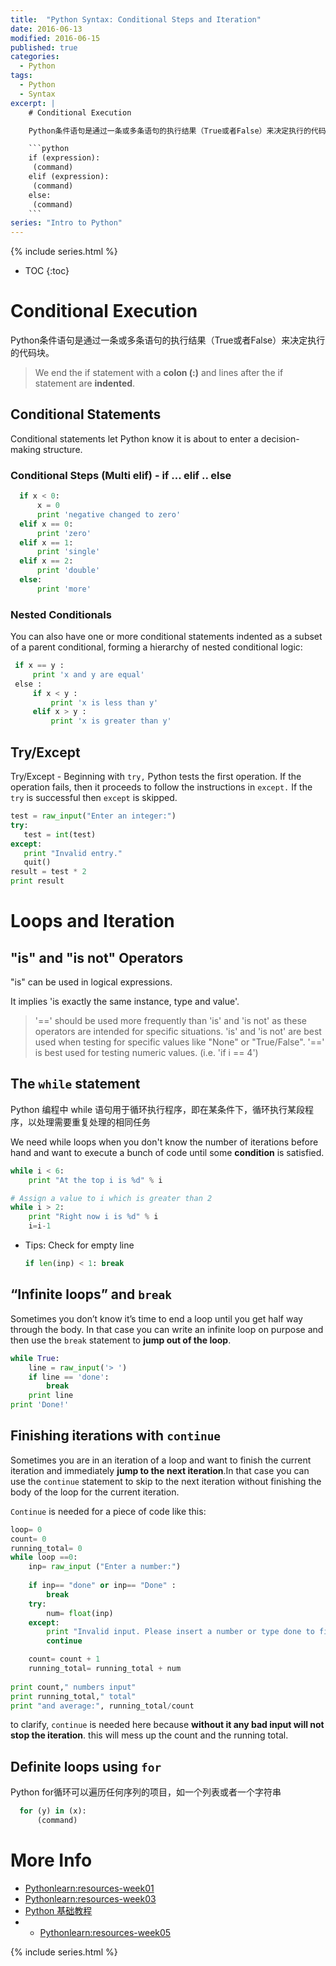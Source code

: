 ```yaml
---
title:  "Python Syntax: Conditional Steps and Iteration"
date: 2016-06-13
modified: 2016-06-15
published: true
categories: 
  - Python
tags:
  - Python
  - Syntax
excerpt: |
    # Conditional Execution

    Python条件语句是通过一条或多条语句的执行结果（True或者False）来决定执行的代码块。

    ```python
    if (expression):
     (command)
    elif (expression):
     (command)
    else:
     (command)
    ```
series: "Intro to Python"	
---
```


 {% include series.html %}

* TOC
{:toc}

# Conditional Execution

Python条件语句是通过一条或多条语句的执行结果（True或者False）来决定执行的代码块。

> We end the if statement with a **colon (:)** and lines after the if statement are **indented**.

## Conditional Statements

Conditional statements let Python know it is about to enter a decision-making structure.

### Conditional Steps (Multi elif) - if ... elif .. else

```python
  if x < 0:
      x = 0
      print 'negative changed to zero'
  elif x == 0:
      print 'zero'
  elif x == 1:
      print 'single'
  elif x == 2:
      print 'double'
  else:
      print 'more'
```

###  Nested Conditionals

You can also have one or more conditional statements indented as a subset of a parent conditional, forming a hierarchy of nested conditional logic:

```python
 if x == y :
     print 'x and y are equal'
 else :
     if x < y :
         print 'x is less than y'
     elif x > y :
         print 'x is greater than y'
```

##  Try/Except

Try/Except - Beginning with `try,` Python tests the first operation. If the operation fails, then it proceeds to follow the instructions in `except.` If the `try` is successful then `except` is skipped.

```python
test = raw_input("Enter an integer:")  
try:  
   test = int(test)  
except:  
   print "Invalid entry."
   quit()  
result = test * 2  
print result  
```

# Loops and Iteration

## "is" and "is not" Operators

"is" can be used in logical expressions.

It implies 'is exactly the same instance, type and value'.

>  '==' should be used more frequently than 'is' and 'is not' as these operators are intended for specific situations. 'is' and 'is not' are best used when testing for specific values like "None" or "True/False". '==' is best used for testing numeric values. (i.e. 'if i == 4')

## The `while` statement

Python 编程中 while 语句用于循环执行程序，即在某条件下，循环执行某段程序，以处理需要重复处理的相同任务

We need while loops when you don't know the number of iterations before hand and want to execute a bunch of code until some **condition** is satisfied.

```python
while i < 6:
    print "At the top i is %d" % i
```

```python
# Assign a value to i which is greater than 2
while i > 2:
    print "Right now i is %d" % i
    i=i-1
```

* Tips: Check for empty line
  
  ```python
  if len(inp) < 1: break
  ```

## “Infinite loops” and `break`

Sometimes you don’t know it’s time to end a loop until you get half way through the body. In that case you can write an infinite loop on purpose and then use the `break` statement to **jump out of the loop**.

```python
while True:
    line = raw_input('> ')
    if line == 'done':
        break
    print line
print 'Done!'
```

## Finishing iterations with `continue`

Sometimes you are in an iteration of a loop and want to finish the current iteration and immediately **jump to the next iteration**.In that case you can use the `continue` statement to skip to the next iteration without finishing the body of the loop for the current iteration.

`Continue` is needed for a piece of code like this:

```python
loop= 0
count= 0
running_total= 0
while loop ==0:
    inp= raw_input ("Enter a number:")
    
    if inp== "done" or inp== "Done" :
        break   
    try:
        num= float(inp)
    except:
        print "Invalid input. Please insert a number or type done to finish"
        continue    

    count= count + 1
    running_total= running_total + num
 
print count," numbers input" 
print running_total," total"
print "and average:", running_total/count
```

to clarify, `continue` is needed here because **without it any bad input will not stop the iteration**. this will mess up the count and the running total.

## Definite loops using `for`

Python for循环可以遍历任何序列的项目，如一个列表或者一个字符串

```python
  for (y) in (x):
      (command)
```

# More Info
* [Pythonlearn:resources-week01](https://share.coursera.org/wiki/index.php/Pythonlearn:resources-week01)
* [Pythonlearn:resources-week03](https://share.coursera.org/wiki/index.php/Pythonlearn:resources-week03)
* [Python 基础教程](http://www.runoob.com/python/python-if-statement.html)
* * [Pythonlearn:resources-week05](https://share.coursera.org/wiki/index.php/Pythonlearn:resources-week05)

 {% include series.html %}
